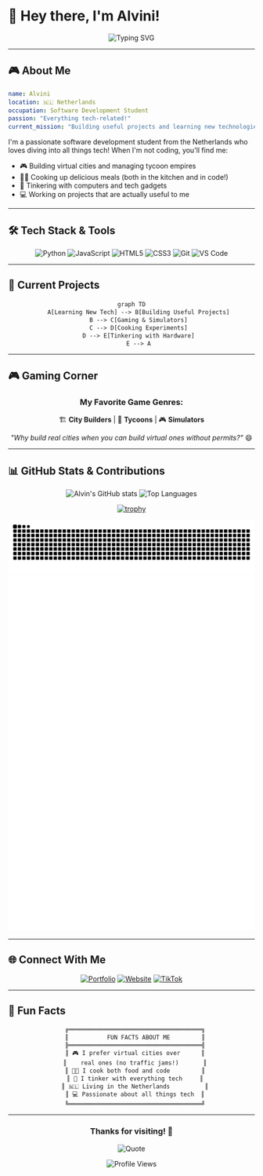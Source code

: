 # 👋 Hey there, I'm Alvini! 

<div align="center">
  
  ![Typing SVG](https://readme-typing-svg.herokuapp.com?font=Fira+Code&weight=500&size=25&pause=1000&color=4F8CC9&center=true&vCenter=true&width=435&lines=Software+Dev+Student+%F0%9F%92%BB;Tech+Enthusiast+%F0%9F%93%A1;Gamer+%F0%9F%8E%AE;Cook+%F0%9F%8D%B0;Tinkerer+%F0%9F%9A%9C)
  
</div>

---

## 🎮 About Me

```yaml
name: Alvini
location: 🇳🇱 Netherlands
occupation: Software Development Student
passion: "Everything tech-related!"
current_mission: "Building useful projects and learning new technologies"
```

I'm a passionate software development student from the Netherlands who loves diving into all things tech! When I'm not coding, you'll find me:
- 🎮 Building virtual cities and managing tycoon empires
- 👨‍🍳 Cooking up delicious meals (both in the kitchen and in code!)
- 🔧 Tinkering with computers and tech gadgets
- 💻 Working on projects that are actually useful to me

---

## 🛠️ Tech Stack & Tools

<div align="center">

![Python](https://img.shields.io/badge/-Python-3776AB?style=for-the-badge&logo=python&logoColor=white)
![JavaScript](https://img.shields.io/badge/-JavaScript-F7DF1E?style=for-the-badge&logo=javascript&logoColor=black)
![HTML5](https://img.shields.io/badge/-HTML5-E34F26?style=for-the-badge&logo=html5&logoColor=white)
![CSS3](https://img.shields.io/badge/-CSS3-1572B6?style=for-the-badge&logo=css3&logoColor=white)
![Git](https://img.shields.io/badge/-Git-F05032?style=for-the-badge&logo=git&logoColor=white)
![VS Code](https://img.shields.io/badge/-VS%20Code-007ACC?style=for-the-badge&logo=visual-studio-code&logoColor=white)

</div>

---

## 🎯 Current Projects

<div align="center">

```mermaid
graph TD
    A[Learning New Tech] --> B[Building Useful Projects]
    B --> C[Gaming & Simulators]
    C --> D[Cooking Experiments]
    D --> E[Tinkering with Hardware]
    E --> A
```

</div>

---

## 🎮 Gaming Corner

<div align="center">

### My Favorite Game Genres:
🏗️ **City Builders** | 🏢 **Tycoons** | 🎮 **Simulators**

*"Why build real cities when you can build virtual ones without permits?"* 😄

</div>

---

## 📊 GitHub Stats & Contributions

<div align="center">

![Alvin's GitHub stats](https://github-readme-stats.vercel.app/api?username=Alvin-Zilverstand&show_icons=true&theme=radical)
![Top Languages](https://github-readme-stats.vercel.app/api/top-langs/?username=Alvin-Zilverstand&layout=compact&theme=radical)

<a href="https://github.com/Alvin-Zilverstand">
  <img src="https://github-profile-trophy.vercel.app/?username=Alvin-Zilverstand&theme=dracula&column=-1&row=1&margin-w=8&margin-h=8&no-bg=false&no-frame=false&order=4" alt="trophy"/>
</a>

![Snake animation](https://github.com/Alvin-Zilverstand/Alvin-Zilverstand/blob/output/snake.svg)
![Isometric commit calendar](https://github.com/Alvin-Zilverstand/Alvin-Zilverstand/blob/main/github-metrics.svg)

</div>

---

## 🌐 Connect With Me

<div align="center">

[![Portfolio](https://img.shields.io/badge/Portfolio-www.alvnx.xyz-FF6B6B?style=for-the-badge&logo=globe&logoColor=white)](https://www.alvnx.xyz)
[![Website](https://img.shields.io/badge/Website-alvin--zilverstand.nl-4ECDC4?style=for-the-badge&logo=globe&logoColor=white)](https://alvin-zilverstand.nl)
[![TikTok](https://img.shields.io/badge/TikTok-@alvinzilverstand-000000?style=for-the-badge&logo=tiktok&logoColor=white)](https://www.tiktok.com/@alvinzilverstand)

</div>

---

## 🎪 Fun Facts

<div align="center">

```ascii
  ╔══════════════════════════════════════╗
  ║           FUN FACTS ABOUT ME         ║
  ╠══════════════════════════════════════╣
  ║ 🎮 I prefer virtual cities over      ║
  ║    real ones (no traffic jams!)       ║
  ║ 👨‍🍳 I cook both food and code         ║
  ║ 🔧 I tinker with everything tech     ║
  ║ 🇳🇱 Living in the Netherlands          ║
  ║ 💻 Passionate about all things tech  ║
  ╚══════════════════════════════════════╝
```

</div>

---

<div align="center">

### Thanks for visiting! 👋

![Quote](https://quotes-github-readme.vercel.app/api?type=horizontal&theme=radical)

</div>

<div align="center">

![Profile Views](https://komarev.com/ghpvc/?username=Alvini&color=brightgreen&style=for-the-badge)

</div>

